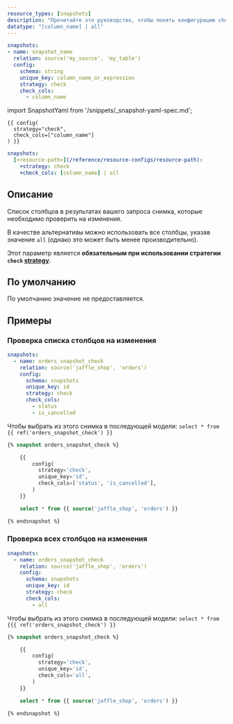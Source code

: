 ```yaml
---
resource_types: [snapshots]
description: "Прочитайте это руководство, чтобы понять конфигурацию check_cols в dbt."
datatype: "[column_name] | all"
---
```


<VersionBlock firstVersion="1.9">
<File name="snapshots/<filename>.yml">
  
  ```yml
  snapshots:
  - name: snapshot_name
    relation: source('my_source', 'my_table')
    config:
      schema: string
      unique_key: column_name_or_expression
      strategy: check
      check_cols:
        - column_name
  ```
  
</File>
</VersionBlock>

<VersionBlock lastVersion="1.8">

import SnapshotYaml from '/snippets/_snapshot-yaml-spec.md';

<SnapshotYaml/>

<File name='snapshots/<filename>.sql'>

```jinja2
{{ config(
  strategy="check",
  check_cols=["column_name"]
) }}

```

</File>
</VersionBlock>

<File name='dbt_project.yml'>

```yml
snapshots:
  [<resource-path>](/reference/resource-configs/resource-path):
    +strategy: check
    +check_cols: [column_name] | all

```

</File>

## Описание
Список столбцов в результатах вашего запроса снимка, которые необходимо проверить на изменения.

В качестве альтернативы можно использовать все столбцы, указав значение `all` (однако это может быть менее производительно).

Этот параметр является **обязательным при использовании стратегии `check` [strategy](/reference/resource-configs/strategy)**.

## По умолчанию
По умолчанию значение не предоставляется.

## Примеры

### Проверка списка столбцов на изменения

<VersionBlock firstVersion="1.9">

<File name="snapshots/orders_snapshot_check.yml">

```yaml
snapshots:
  - name: orders_snapshot_check
    relation: source('jaffle_shop', 'orders')
    config:
      schema: snapshots
      unique_key: id
      strategy: check
      check_cols:
        - status
        - is_cancelled
```
</File>

Чтобы выбрать из этого снимка в последующей модели: `select * from {{ ref('orders_snapshot_check') }}`
</VersionBlock>

<VersionBlock lastVersion="1.8">

```sql
{% snapshot orders_snapshot_check %}

    {{
        config(
          strategy='check',
          unique_key='id',
          check_cols=['status', 'is_cancelled'],
        )
    }}

    select * from {{ source('jaffle_shop', 'orders') }}

{% endsnapshot %}
```

</VersionBlock>

### Проверка всех столбцов на изменения

<VersionBlock firstVersion="1.9">

<File name="orders_snapshot_check.yml">

```yaml
snapshots:
  - name: orders_snapshot_check
    relation: source('jaffle_shop', 'orders')
    config:
      schema: snapshots
      unique_key: id
      strategy: check
      check_cols:
        - all
  ```
</File>

Чтобы выбрать из этого снимка в последующей модели: `select * from {{{ ref('orders_snapshot_check') }}`
</VersionBlock>

<VersionBlock lastVersion="1.8">

```sql
{% snapshot orders_snapshot_check %}

    {{
        config(
          strategy='check',
          unique_key='id',
          check_cols='all',
        )
    }}

    select * from {{ source('jaffle_shop', 'orders') }}

{% endsnapshot %}
```
</VersionBlock>